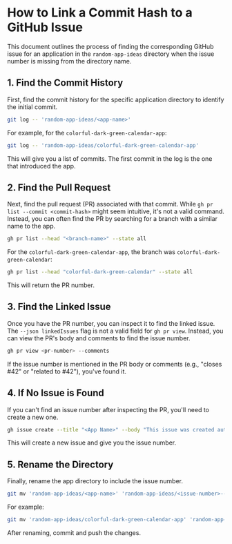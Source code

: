 # How to Link a Commit Hash to a GitHub Issue

This document outlines the process of finding the corresponding GitHub issue for an application in the `random-app-ideas` directory when the issue number is missing from the directory name.

## 1. Find the Commit History

First, find the commit history for the specific application directory to identify the initial commit.

```bash
git log -- 'random-app-ideas/<app-name>'
```

For example, for the `colorful-dark-green-calendar-app`:

```bash
git log -- 'random-app-ideas/colorful-dark-green-calendar-app'
```

This will give you a list of commits. The first commit in the log is the one that introduced the app.

## 2. Find the Pull Request

Next, find the pull request (PR) associated with that commit. While `gh pr list --commit <commit-hash>` might seem intuitive, it's not a valid command. Instead, you can often find the PR by searching for a branch with a similar name to the app.

```bash
gh pr list --head "<branch-name>" --state all
```

For the `colorful-dark-green-calendar-app`, the branch was `colorful-dark-green-calendar`:

```bash
gh pr list --head "colorful-dark-green-calendar" --state all
```

This will return the PR number.

## 3. Find the Linked Issue

Once you have the PR number, you can inspect it to find the linked issue. The `--json linkedIssues` flag is not a valid field for `gh pr view`. Instead, you can view the PR's body and comments to find the issue number.

```bash
gh pr view <pr-number> --comments
```

If the issue number is mentioned in the PR body or comments (e.g., "closes #42" or "related to #42"), you've found it.

## 4. If No Issue is Found

If you can't find an issue number after inspecting the PR, you'll need to create a new one.

```bash
gh issue create --title "<App Name>" --body "This issue was created automatically to track the app."
```

This will create a new issue and give you the issue number.

## 5. Rename the Directory

Finally, rename the app directory to include the issue number.

```bash
git mv 'random-app-ideas/<app-name>' 'random-app-ideas/<issue-number>--<app-name>'
```

For example:

```bash
git mv 'random-app-ideas/colorful-dark-green-calendar-app' 'random-app-ideas/94--colorful-dark-green-calendar-app'
```

After renaming, commit and push the changes.
